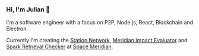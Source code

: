 ### Hi, I'm Julian 👋

I'm a software engineer with a focus on P2P, Node.js, React, Blockchain and Electron.

Currently I'm creating the [Station Network](https://github.com/filecoin-station), [Meridian Impact Evaluator](https://github.com/Meridian-IE/impact-evaluator) and [Spark Retrieval Checker](https://filspark.com/) at [Space Meridian](https://meridian.space).
